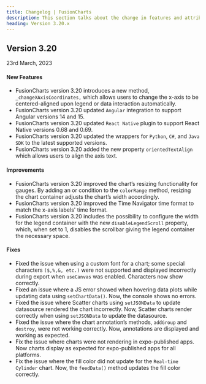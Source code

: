 ```yaml
---
title: Changelog | FusionCharts
description: This section talks about the change in features and attributes with latest released version.
heading: Version 3.20.x
---
```


<h2 class="sub-heading">Version 3.20</h2>

<p class="release-date">23rd March, 2023</p>

<h4>New Features</h4>

- FusionCharts version 3.20 introduces a new method, `_changeXAxisCoordinates,` which allows users to change the x-axis to be centered-aligned upon legend or data interaction automatically. 
- FusionCharts version 3.20 updated `Angular` integration to support Angular versions 14 and 15.
- FusionCharts version 3.20 updated `React Native` plugin to support React Native versions 0.68 and 0.69.
- FusionCharts version 3.20 updated the wrappers for `Python`, `C#`, and `Java SDK` to the latest supported versions. 
- FusionCharts version 3.20 added the new property `orientedTextAlign` which allows users to align the axis text.


<h4>Improvements</h4>

- FusionCharts version 3.20 improved the chart’s resizing functionality for gauges. By adding an or condition to the `colorRange` method, resizing the chart container adjusts the chart’s width accordingly.   
- FusionCharts version 3.20 improved the Time Navigator time format to match the x-axis labels' time format.
- FusionCharts version 3.20 includes the possibility to configure the width for the legend container with the new `disableLegendScroll` property, which, when set to 1, disables the scrollbar giving the legend container the necessary space. 


<h4>Fixes</h4>

- Fixed the issue when using a custom font for a chart; some special characters `($,%,&, etc.)` were not supported and displayed incorrectly during export when `useCanvas` was enabled. Characters now show correctly. 
- Fixed an issue where a JS error showed when hovering data plots while updating data using `setChartData()`. Now, the console shows no errors.
- Fixed the issue where Scatter charts using `setJSONData` to update datasource rendered the chart incorrectly. Now, Scatter charts render correctly when using `setJSONData` to update the datasource.
- Fixed the issue where the chart annotation’s methods, `addGroup` and `destroy`, were not working correctly. Now, annotations are displayed and working as expected.  
- Fix the issue where charts were not rendering in expo-published apps. Now charts display as expected for expo-published apps for all platforms.
- Fix the issue where the fill color did not update for the `Real-time Cylinder` chart. Now, the `feedData()` method updates the fill color correctly. 
